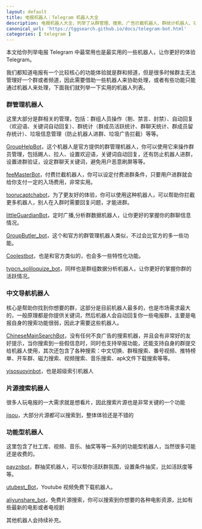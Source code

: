 ```yaml
---
layout: default
title: 电报机器人｜Telegram 机器人大全
description: 电报机器人大全，列举了从群管理、搜索、广告拦截机器人、群统计机器人、功能型机器人，比如视频下载机器人、音乐搜索机器人、片源搜索机器人等等。
canonical_url: 'https://tggsearch.github.io/docs/telegram-bot.html'
categories: [ telegram ]
---
```

本文给你列举电报 Telegram 中最常用也是最实用的一些机器人，让你更好的体验 Telegram。

我们都知道电报有一个比较核心的功能体验就是群和频道，但是很多时候群主无法管理好一个群或者频道，因此需要借助一些机器人来协助处理，或者有些功能只能通过机器人来处理，下面我们就列举一下实用的机器人列表。

### 群管理机器人
这里大部分是群相关的管理，包括：群组人员操作（剔、禁言、封禁）、自动回复（欢迎语、关键词自动回复）、群统计（群成员活跃统计、群聊天统计、群成员留存统计）、垃圾信息管理（防止机器人进群、垃圾广告拦截）等等。

[GroupHelpBot](./302.html?target=https://t.me/GroupHelpBot)，这个机器人是官方提供的群管理机器人，你可以使用它来操作群员管理，包括踢人、拉人、设置欢迎语，关键词自动回复，还有防止机器人进群，设置进群验证，设定群聊天关键词，避免用户恶意刷屏等等。

[feeMasterBot](./302.html?target=https://t.me/feeMasterBot)，付费拦截机器人，你可以设定付费进群条件，只要用户进群就会给你支付一定的入场费用，非常实用。

[toorucaptchabot](./302.html?target=https://t.me/toorucaptchabot)，为了更友好的体验，你可以使用这种机器人，可以帮助你拦截更多机器人，别人在入群时需要回复问题，才能进群。

[littleGuardianBot](./302.html?target=https://t.me/littleGuardianBot)，定时广播,分析群数据机器人，让你更好的掌握你的群聊信息情况。

[GroupButler_bot](./302.html?target=https://t.me/GroupButler_bot)，这个和官方的群管理机器人类似，不过会比官方的多一些功能。

[Coolestbot](./302.html?target=https://t.me/Coolestbot)，也是和官方类似的，也会多一些特性化功能。

[typcn_soliloquize_bot](./302.html?target=https://t.me/typcn_soliloquize_bot)，同样也是群组数据分析机器人，让你更好的掌握你群的活跃情况。

### 中文导航机器人
核心是帮助你找到你想要的群，这部分是目前机器人最多的，也是市场需求最大的，一般原理都是你提供关键词，然后机器人会自动回复你一些电报群，主要是电报自身的搜索功能很弱，因此才需要这些机器人。

[ChineseMainSearchBot](./302.html?target=https://t.me/ChineseMainSearchBot)，没有任何不良广告的搜索机器，并且会有非常好的友好提示，当你搜索到一些假信息时，同时也支持举报功能，还能支持自身的群提交给机器人使用，其次还包含了各种搜索：中文切换、群租搜索、番号视频、推特榜单、开车群、磁力搜索、视频搜索、音乐搜索、apk文件下载搜索等等。

[yisosuoyinbot](./302.html?target=https://t.me/yisosuoyinbot)，也是超级索引机器人

### 片源搜索机器人
很多人玩电报的一大需求就是想看片，因此搜索片源也是非常关键的一个功能

[jisou](./302.html?target=https://t.me/jisou)，大部分片源都可以搜索到，整体体验还是不错的

### 功能型机器人
这里包含了社工库、视频、音乐、抽奖等等一系列的功能型机器人，当然很多可能还是收费的。

[payznbot](./302.html?target=https://t.me/payznbot)，群抽奖机器人，可以帮你活跃群氛围，设置条件抽奖，比如活跃度等等。

[utubest_Bot](./302.html?target=https://t.me/utubest_Bot)，Youtube 视频免费下载机器人。

[aliyunshare_bot](./302.html?target=https://t.me/aliyunshare_bot)，免费片源搜索，你可以搜索到你想要的各种电影资源，比如有些最新的电影或者电视剧

其他机器人会持续补充。